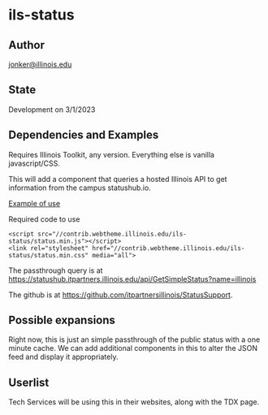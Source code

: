 # ils-status

## Author

jonker@illinois.edu

## State

Development on 3/1/2023

## Dependencies and Examples

Requires Illinois Toolkit, any version. Everything else is vanilla javascript/CSS.

This will add a component that queries a hosted Illinois API to get information from the campus statushub.io. 

[Example of use](https://contrib.webtheme.illinois.edu/ils-status/example.html)

Required code to use

    <script src="//contrib.webtheme.illinois.edu/ils-status/status.min.js"></script>
    <link rel="stylesheet" href="//contrib.webtheme.illinois.edu/ils-status/status.min.css" media="all">

The passthrough query is at https://statushub.itpartners.illinois.edu/api/GetSimpleStatus?name=illinois 

The github is at https://github.com/itpartnersillinois/StatusSupport.

## Possible expansions

Right now, this is just an simple passthrough of the public status with a one minute cache. We can add additional components in this to alter the JSON feed and display it appropriately. 

## Userlist

Tech Services will be using this in their websites, along with the TDX page. 
